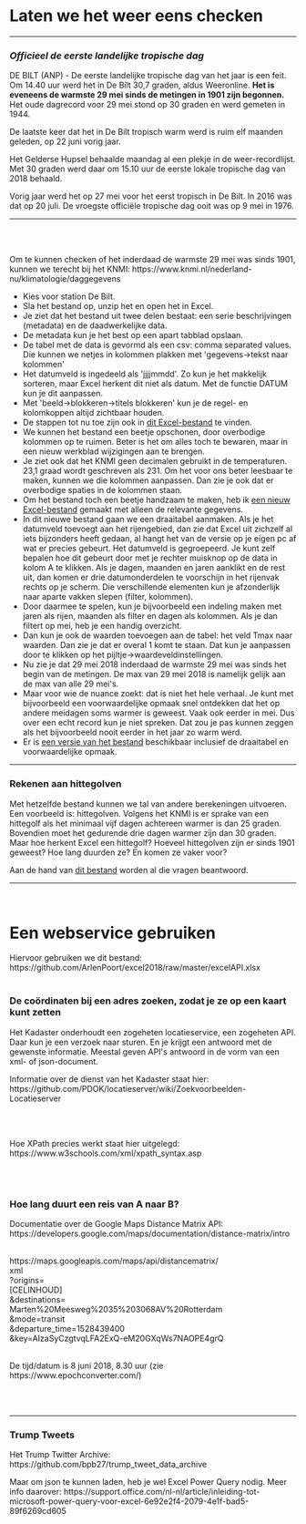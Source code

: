 
<h1>Laten we het weer eens checken</h1>
<hr>
<h3><i>Officieel de eerste landelijke tropische dag</i></h3>
<p>DE BILT (ANP) - De eerste landelijke tropische dag van het jaar is een feit. Om 14.40 uur werd het in De Bilt 30,7 graden, aldus Weeronline. <b>Het is eveneens de warmste 29 mei sinds de metingen in 1901 zijn begonnen.</b> Het oude dagrecord voor 29 mei stond op 30 graden en werd gemeten in 1944.
<p>De laatste keer dat het in De Bilt tropisch warm werd is ruim elf maanden geleden, op 22 juni vorig jaar.
<p>Het Gelderse Hupsel behaalde maandag al een plekje in de weer-recordlijst. Met 30 graden werd daar om 15.10 uur de eerste lokale tropische dag van 2018 behaald.
<p>Vorig jaar werd het op 27 mei voor het eerst tropisch in De Bilt. In 2016 was dat op 20 juli. De vroegste officiële tropische dag ooit was op 9 mei in 1976. 
<hr>
<br><br>
<p>Om te kunnen checken of het inderdaad de warmste 29 mei was sinds 1901, kunnen we terecht bij het KNMI: https://www.knmi.nl/nederland-nu/klimatologie/daggegevens
<br>
<ul>
  <li>Kies voor station De Bilt.
  <li>Sla het bestand op, unzip het en open het in Excel.
  <li>Je ziet dat het bestand uit twee delen bestaat: een serie beschrijvingen (metadata) en de daadwerkelijke data.
  <li>De metadata kun je het best op een apart tabblad opslaan.
  <li>De tabel met de data is gevormd als een csv: comma separated values. Die kunnen we netjes in kolommen plakken met 'gegevens->tekst naar kolommen'
  <li>Het datumveld is ingedeeld als 'jjjjmmdd'. Zo kun je het makkelijk sorteren, maar Excel herkent dit niet als datum. Met de functie DATUM kun je dit aanpassen.
  <li>Met 'beeld->blokkeren->titels blokkeren' kun je de regel- en kolomkoppen altijd zichtbaar houden.
  <li>De stappen tot nu toe zijn ook in <A HREF="https://github.com/ArlenPoort/excel2018/raw/master/KNMI002.xlsx">dit Excel-bestand</A> te vinden.
  <li>We kunnen het bestand een beetje opschonen, door overbodige kolommen op te ruimen. Beter is het om alles toch te bewaren, maar in een nieuw werkblad wijzigingen aan te brengen.
  <li>Je ziet ook dat het KNMI geen decimalen gebruikt in de temperaturen. 23,1 graad wordt geschreven als 231. Om het voor ons beter leesbaar te maken, kunnen we die kolommen aanpassen. Dan zie je ook dat er overbodige spaties in de kolommen staan.
  <li>Om het bestand toch een beetje handzaam te maken, heb ik <A HREF="https://github.com/ArlenPoort/excel2018/raw/master/KNMI003.xlsx">een nieuw Excel-bestand</A> gemaakt met alleen de relevante gegevens. 
  <li>In dit nieuwe bestand gaan we een draaitabel aanmaken. Als je het datumveld toevoegt aan het rijengebied, dan zie dat Excel uit zichzelf al iets bijzonders heeft gedaan, al hangt het van de versie op je eigen pc af wat er precies gebeurt. Het datumveld is gegroepeerd. Je kunt zelf bepalen hoe dit gebeurt door met je rechter muisknop op de data in kolom A te klikken. Als je dagen, maanden en jaren aanklikt en de rest uit, dan komen er drie datumonderdelen te voorschijn in het rijenvak rechts op je scherm. Die verschillende elementen kun je afzonderlijk naar aparte vakken slepen (filter, kolommen).
  <li>Door daarmee te spelen, kun je bijvoorbeeld een indeling maken met jaren als rijen, maanden als filter en dagen als kolommen. Als je dan filtert op mei, heb je een handig overzicht.
  <li>Dan kun je ook de waarden toevoegen aan de tabel: het veld Tmax naar waarden. Dan zie je dat er overal 1 komt te staan. Dat kun je aanpassen door te klikken op het pijltje->waardeveldinstellingen.
  <li>Nu zie je dat 29 mei 2018 inderdaad de warmste 29 mei was sinds het begin van de metingen. De max van 29 mei 2018 is namelijk gelijk aan de max van alle 29 mei's.
  <li>Maar voor wie de nuance zoekt: dat is niet het hele verhaal. Je kunt met bijvoorbeeld een voorwaardelijke opmaak snel ontdekken dat het op andere meidagen soms warmer is geweest. Vaak ook eerder in mei. Dus over een echt record kun je niet spreken. Dat zou je pas kunnen zeggen als het bijvoorbeeld nooit eerder in het jaar zo warm werd.
  <li>Er is <A HREF="https://github.com/ArlenPoort/excel2018/raw/master/KNMI004.xlsx">een versie van het bestand</A> beschikbaar inclusief de draaitabel en voorwaardelijke opmaak.
</ul>
<hr>
<h3>Rekenen aan hittegolven</h3>
<p>Met hetzelfde bestand kunnen we tal van andere berekeningen uitvoeren. Een voorbeeld is: hittegolven. Volgens het KNMI is er sprake van een hittegolf als het minimaal vijf dagen achtereen warmer is dan 25 graden. Bovendien moet het gedurende drie dagen warmer zijn dan 30 graden. Maar hoe herkent Excel een hittegolf? Hoeveel hittegolven zijn er sinds 1901 geweest? Hoe lang duurden ze? En komen ze vaker voor?
<p>Aan de hand van <A HREF="https://github.com/ArlenPoort/excel2018/raw/master/KNMI005.xlsx">dit bestand</A> worden al die vragen beantwoord.
<hr>
<br>
<h1>Een webservice gebruiken</h1>
Hiervoor gebruiken we dit bestand: https://github.com/ArlenPoort/excel2018/raw/master/excelAPI.xlsx
<br><br>

<h3>De coördinaten bij een adres zoeken, zodat je ze op een kaart kunt zetten</h3>
<p>Het Kadaster onderhoudt een zogeheten locatieservice, een zogeheten API. Daar kun je een verzoek naar sturen. En je krijgt een antwoord met de gewenste informatie. Meestal geven API's antwoord in de vorm van een xml- of json-document.
<p>Informatie over de dienst van het Kadaster staat hier: https://github.com/PDOK/locatieserver/wiki/Zoekvoorbeelden-Locatieserver

<br><br>

<p>Hoe XPath precies werkt staat hier uitgelegd: 
<br>https://www.w3schools.com/xml/xpath_syntax.asp

<br><br>
<h3>Hoe lang duurt een reis van A naar B?</h3>
<p>Documentatie over de Google Maps Distance Matrix API:
<br>https://developers.google.com/maps/documentation/distance-matrix/intro
<br><br>

<p>ht<i></i>tps://maps.googleapis.com/maps/api/distancematrix/
<br>xml
<br>?origins=
<br>[CELINHOUD]
<br>&destinations=
<br>Marten%20Meesweg%2035%203068AV%20Rotterdam
<br>&mode=transit
<br>&departure_time=1528439400
<br>&key=AIzaSyCzgtvqLFA2ExQ-eM20GXqWs7NAOPE4grQ
<br><br>
<p>De tijd/datum is 8 juni 2018, 8.30 uur (zie https://www.epochconverter.com/)


<br><br>
<hr><h3>Trump Tweets</h3>
<p>Het Trump Twitter Archive: https://github.com/bpb27/trump_tweet_data_archive
<p>Maar om json te kunnen laden, heb je wel Excel Power Query nodig. Meer info daarover: https://support.office.com/nl-nl/article/inleiding-tot-microsoft-power-query-voor-excel-6e92e2f4-2079-4e1f-bad5-89f6269cd605

